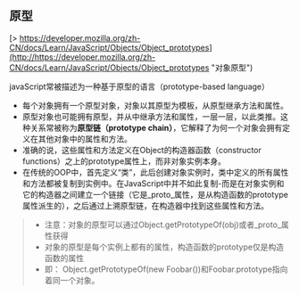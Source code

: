 ## 原型 ##
[> https://developer.mozilla.org/zh-CN/docs/Learn/JavaScript/Objects/Object_prototypes](http://https://developer.mozilla.org/zh-CN/docs/Learn/JavaScript/Objects/Object_prototypes "对象原型")

   javaScript常被描述为一种基于原型的语言（prototype-based language）
   

- 每个对象拥有一个原型对象，对象以其原型为模板，从原型继承方法和属性。
- 原型对象也可能拥有原型，并从中继承方法和属性，一层一层，以此类推。这种关系常被称为**原型链（prototype chain）**，它解释了为何一个对象会拥有定义在其他对象中的属性和方法。
- 准确的说，这些属性和方法定义在Object的构造器函数（constructor functions）之上的prototype属性上，而非对象实例本身。
- 在传统的OOP中，首先定义“类”，此后创建对象实例时，类中定义的所有属性和方法都被复制到实例中。在JavaScript中并不如此复制-而是在对象实例和它的构造器之间建立一个链接（它是_proto_属性，是从构造函数的prototype属性派生的），之后通过上溯原型链，在构造器中找到这些属性和方法。

> - 注意：对象的原型可以通过Object.getPrototypeOf(obj)或者_proto_属性获得
> - 对象的原型是每个实例上都有的属性，构造函数的prototype仅是构造函数的属性
> - 即： Object.getPrototypeOf(new Foobar())和Foobar.prototype指向着同一个对象。
